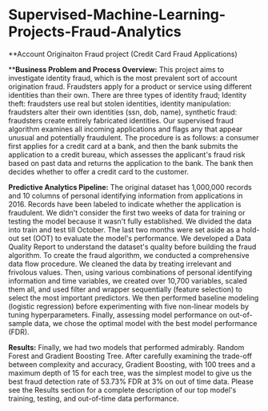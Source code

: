 # Supervised-Machine-Learning-Projects-Fraud-Analytics
**Account Originaiton Fraud project (Credit Card Fraud Applications)

****Business Problem and Process Overview:**
This project aims to investigate identity fraud, which is the most prevalent sort of account origination fraud. Fraudsters apply for a product or service using different identities than their own. There are three types of identity fraud; Identity theft: fraudsters use real but stolen identities, identity manipulation: fraudsters alter their own identities (ssn, dob, name), synthetic fraud: fraudsters create entirely fabricated identities. Our supervised fraud algorithm examines all incoming applications and flags any that appear unusual and potentially fraudulent. The procedure is as follows: a consumer first applies for a credit card at a bank, and then the bank submits the application to a credit bureau, which assesses the applicant's fraud risk based on past data and returns the application to the bank. The bank then decides whether to offer a credit card to the customer.

**Predictive Analytics Pipeline:**
The original dataset has 1,000,000 records and 10 columns of personal identifying information from applications in 2016. Records have been labeled to indicate whether the application is fraudulent. We didn't consider the first two weeks of data for training or testing the model because it wasn't fully established. We divided the data into train and test till October. The last two months were set aside as a hold-out set (OOT) to evaluate the model's performance. We developed a Data Quality Report to understand the dataset's quality before building the fraud algorithm.
To create the fraud algorithm, we conducted a comprehensive data flow procedure. We cleaned the data by treating irrelevant and frivolous values. Then, using various combinations of personal identifying information and time variables, we created over 10,700 variables, scaled them all, and used filter and wrapper sequentially (feature selection) to select the most important predictors. We then performed baseline modeling (logistic regression) before experimenting with five non-linear models by tuning hyperparameters. Finally, assessing model performance on out-of-sample data, we chose the optimal model with the best model performance (FDR).

**Results:**
Finally, we had two models that performed admirably. Random Forest and Gradient Boosting Tree. After carefully examining the trade-off between complexity and accuracy, Gradient Boosting, with 100 trees and a maximum depth of 15 for each tree, was the simplest model to give us the best fraud detection rate of 53.73% FDR at 3% on out of time data. Please see the Results section for a complete description of our top model's training, testing, and out-of-time data performance.
